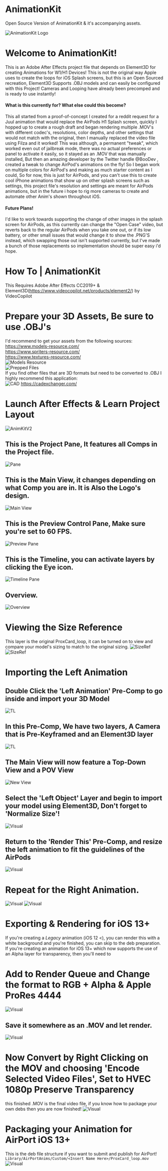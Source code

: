 # AnimationKit
Open Source Version of AnimationKit &amp; it's accompanying assets.

![AnimationKit Logo](https://github.com/royalgraphx/AnimationKit/blob/master/Logo.png?raw=true)

# Welcome to AnimationKit!
This is an Adobe After Effects project file that depends on Element3D for creating Animations for W1/H1 Devices! This is not the original way Apple uses to create the loops for iOS Splash screens, but this is an Open Sourced recreation, Element3D Supports .OBJ models and can easily be configured with this Project! Cameras and Looping have already been precomped and is ready to use instantly!

#### What is this currently for? What else could this become?
This all started from a proof-of-concept I created for a reddit request for a Juul animation that would replace the AirPods H1 Splash screen, quickly I hopped up to create a rough draft and began rendering multiple .MOV's with different codec's, resolutions, color depths, and other settings that would not match with the original, then I manually replaced the video file using Filza and it worked! This was although, a permanent "tweak", which worked even out of jailbreak mode, there was no actual preferences or panel to activate it easily, so it stayed as an .MOV that was manually installed, But then an amazing developer by the Twitter handle @BooDev , created a tweak to change AirPod's animations on the fly! So I began work on multiple colors for AirPod's and making as much starter content as I could, So for now, this is just for AirPods, and you can't use this to create cool iPhone animations that show up on other splash screens such as settings, this project file's resolution and settings are meant for AirPods animations, but in the future i hope to rig more cameras to create and automate other Anim's shown throughout iOS.

#### Future Plans!
I'd like to work towards supporting the change of other images in the splash screen for AirPods, as this currently can change the "Open Case" video, but reverts back to the regular AirPods when you take one out, or if its low battery, or other small issues that would change it to show the .PNG'S instead, which swapping those out isn't supported currently, but I've made a bunch of those replacements so implementation should be super easy i'd hope.

# How To | AnimationKit

This Requires Adobe After Effects CC2019+ & Element3D(https://www.videocopilot.net/products/element2/) by VideoCopilot

# Prepare your 3D Assets, Be sure to use .OBJ's
I'd recommend to get your assets from the following sources: </br>
https://www.models-resource.com/ </br>
https://www.spriters-resource.com/ </br>
https://www.textures-resource.com/ </br>
![Models Resource](https://github.com/royalgraphx/AnimationKit/blob/master/Tutorial/1modelsresource.png?raw=true)
</br>
![Prepped Files](https://github.com/royalgraphx/AnimationKit/blob/master/Tutorial/2preparemodels.png?raw=true)
</br>
If you find other files that are 3D formats but need to be converted to .OBJ I highly recommend this application: </br>
![CAD](https://github.com/royalgraphx/AnimationKit/blob/master/Tutorial/3cad.png?raw=true)
https://cadexchanger.com/ </br>

# Launch After Effects & Learn Project Layout
![AnimKitV2](https://github.com/royalgraphx/AnimationKit/blob/master/Tutorial/4openkit.png?raw=true)
## This is the Project Pane, It features all Comps in the Project file.
![Pane](https://github.com/royalgraphx/AnimationKit/blob/master/Tutorial/5projpane.png?raw=true)
## This is the Main View, it changes depending on what Comp you are in. It is Also the Logo's design.
![Main View](https://github.com/royalgraphx/AnimationKit/blob/master/Tutorial/6mainview.png?raw=true)
## This is the Preview Control Pane, Make sure you're set to 60 FPS.
![Preview Pane](https://github.com/royalgraphx/AnimationKit/blob/master/Tutorial/7previewpane.png?raw=true)
## This is the Timeline, you can activate layers by clicking the Eye icon.
![Timeline Pane](https://github.com/royalgraphx/AnimationKit/blob/master/Tutorial/8timelinepane.png?raw=true)
## Overview.
![Overview](https://github.com/royalgraphx/AnimationKit/blob/master/Tutorial/9overview.png?raw=true)

# Viewing the Size Reference
This layer is the original ProxCard_loop, it can be turned on to view and compare your model's sizing to match to the original sizing.
![SizeRef](https://github.com/royalgraphx/AnimationKit/blob/master/Tutorial/10sizeref.png?raw=true)
![SizeRef](https://github.com/royalgraphx/AnimationKit/blob/master/Tutorial/11guidelines.png?raw=true)

# Importing the Left Animation
## Double Click the 'Left Animation' Pre-Comp to go inside and import your 3D Model
![TL](https://github.com/royalgraphx/AnimationKit/blob/master/Tutorial/12leftanim.png?raw=true)
## In this Pre-Comp, We have two layers, A Camera that is Pre-Keyframed and an Element3D layer
![TL](https://github.com/royalgraphx/AnimationKit/blob/master/Tutorial/13timeline.png?raw=true)
## The Main View will now feature a Top-Down View and a POV View
![New View](https://github.com/royalgraphx/AnimationKit/blob/master/Tutorial/15visual.gif?raw=true)
## Select the 'Left Object' Layer and begin to import your model using Element3D, Don't forget to 'Normalize Size'!
![Visual](https://github.com/royalgraphx/AnimationKit/blob/master/Tutorial/17leftanim.gif?raw=true)
## Return to the 'Render This' Pre-Comp, and resize the left animation to fit the guidelines of the AirPods
![Visual](https://github.com/royalgraphx/AnimationKit/blob/master/Tutorial/18fixsize.gif?raw=true)
# Repeat for the Right Animation.
![Visual](https://github.com/royalgraphx/AnimationKit/blob/master/Tutorial/19rightanim.gif?raw=true)
![Visual](https://github.com/royalgraphx/AnimationKit/blob/master/Tutorial/20fixsize.gif?raw=true)

# Exporting & Rendering for iOS 13+
If you're creating a *Legacy* animation (iOS 12 <), you can render this with a white background and you're finished, you can skip to the deb preparation. If you're creating an animation for iOS 13+ which now supports the use of an Alpha layer for transparency, then you'll need to
# Add to Render Queue and Change the format to RGB + Alpha & Apple ProRes 4444
![Visual](https://github.com/royalgraphx/AnimationKit/blob/master/Tutorial/21rgbalpha.gif?raw=true)
## Save it somewhere as an .MOV and let render.
![Visual](https://github.com/royalgraphx/AnimationKit/blob/master/Tutorial/22render.png?raw=true)
# Now Convert by Right Clicking on the MOV and choosing 'Encode Selected Video Files', Set to HVEC 1080p Preserve Transparency
this finished .MOV is the final video file, if you know how to package your own debs then you are now finished!
![Visual](https://github.com/royalgraphx/AnimationKit/blob/master/Tutorial/23convert.gif?raw=true)

# Packaging your Animation for AirPort iOS 13+
This is the deb file structure if you want to submit and publish for AirPort!
`Library/AirPortAnims/Custom/<Insert Name Here>/ProxCard_loop.mov`
![Visual](https://github.com/royalgraphx/AnimationKit/blob/master/Tutorial/24preparedeb.gif?raw=true)

